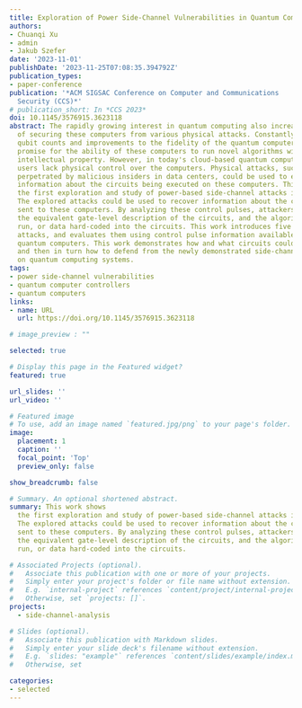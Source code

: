 ```yaml
---
title: Exploration of Power Side-Channel Vulnerabilities in Quantum Computer Controllers
authors:
- Chuanqi Xu
- admin 
- Jakub Szefer
date: '2023-11-01'
publishDate: '2023-11-25T07:08:35.394792Z'
publication_types:
- paper-conference
publication: '*ACM SIGSAC Conference on Computer and Communications
  Security (CCS)*'
# publication_short: In *CCS 2023*
doi: 10.1145/3576915.3623118
abstract: The rapidly growing interest in quantum computing also increases the importance
  of securing these computers from various physical attacks. Constantly increasing
  qubit counts and improvements to the fidelity of the quantum computers hold great
  promise for the ability of these computers to run novel algorithms with highly sensitive
  intellectual property. However, in today's cloud-based quantum computer setting,
  users lack physical control over the computers. Physical attacks, such as those
  perpetrated by malicious insiders in data centers, could be used to extract sensitive
  information about the circuits being executed on these computers. This work shows
  the first exploration and study of power-based side-channel attacks in quantum computers.
  The explored attacks could be used to recover information about the control pulses
  sent to these computers. By analyzing these control pulses, attackers can reverse-engineer
  the equivalent gate-level description of the circuits, and the algorithms being
  run, or data hard-coded into the circuits. This work introduces five new types of
  attacks, and evaluates them using control pulse information available from cloud-based
  quantum computers. This work demonstrates how and what circuits could be recovered,
  and then in turn how to defend from the newly demonstrated side-channel attacks
  on quantum computing systems.
tags:
- power side-channel vulnerabilities
- quantum computer controllers
- quantum computers
links:
- name: URL
  url: https://doi.org/10.1145/3576915.3623118

# image_preview : ""

selected: true

# Display this page in the Featured widget?
featured: true

url_slides: ''
url_video: ''

# Featured image
# To use, add an image named `featured.jpg/png` to your page's folder.
image:
  placement: 1
  caption: ''
  focal_point: 'Top'
  preview_only: false

show_breadcrumb: false

# Summary. An optional shortened abstract.
summary: This work shows
  the first exploration and study of power-based side-channel attacks in quantum computers.
  The explored attacks could be used to recover information about the control pulses
  sent to these computers. By analyzing these control pulses, attackers can reverse-engineer
  the equivalent gate-level description of the circuits, and the algorithms being
  run, or data hard-coded into the circuits.

# Associated Projects (optional).
#   Associate this publication with one or more of your projects.
#   Simply enter your project's folder or file name without extension.
#   E.g. `internal-project` references `content/project/internal-project/index.md`.
#   Otherwise, set `projects: []`.
projects:
  - side-channel-analysis

# Slides (optional).
#   Associate this publication with Markdown slides.
#   Simply enter your slide deck's filename without extension.
#   E.g. `slides: "example"` references `content/slides/example/index.md`.
#   Otherwise, set 

categories:
- selected
---
```


